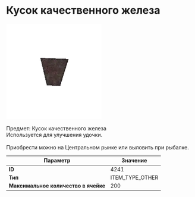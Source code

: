 # Кусок качественного железа

![Item Image](../img/4241.webp?raw=true)

Предмет: Кусок качественного железа<br>Используется для улучшения удочки.<br><br>Приобрести можно на Центральном рынке или выловить при рыбалке.


| Параметр | Значение |
|----------|----------|
| **ID** | 4241 |
| **Тип** | ITEM_TYPE_OTHER |
| **Максимальное количество в ячейке** | 200 |

